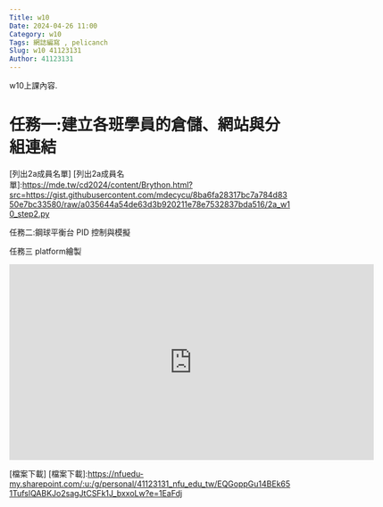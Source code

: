 ```yaml
---
Title: w10
Date: 2024-04-26 11:00
Category: w10
Tags: 網誌編寫 , pelicanch
Slug: w10 41123131
Author: 41123131
---
```


w10上課內容.
<!-- PELICAN_END_SUMMARY -->

# 任務一:建立各班學員的倉儲、網站與分組連結
[列出2a成員名單]
[列出2a成員名單]:https://mde.tw/cd2024/content/Brython.html?src=https://gist.githubusercontent.com/mdecycu/8ba6fa28317bc7a784d8350e7bc33580/raw/a035644a54de63d3b920211e78e7532837bda516/2a_w10_step2.py

任務二:鋼球平衡台 PID 控制與模擬

任務三
platform繪製

<iframe width="653" height="351" src="https://www.youtube.com/embed/yvoLvFX4Kus" title="platform繪製" frameborder="0" allow="accelerometer; autoplay; clipboard-write; encrypted-media; gyroscope; picture-in-picture; web-share" referrerpolicy="strict-origin-when-cross-origin" allowfullscreen></iframe>

[檔案下載]
[檔案下載]:https://nfuedu-my.sharepoint.com/:u:/g/personal/41123131_nfu_edu_tw/EQGoppGu14BEk651TufslQABKJo2sagJtCSFk1J_bxxoLw?e=1EaFdj









